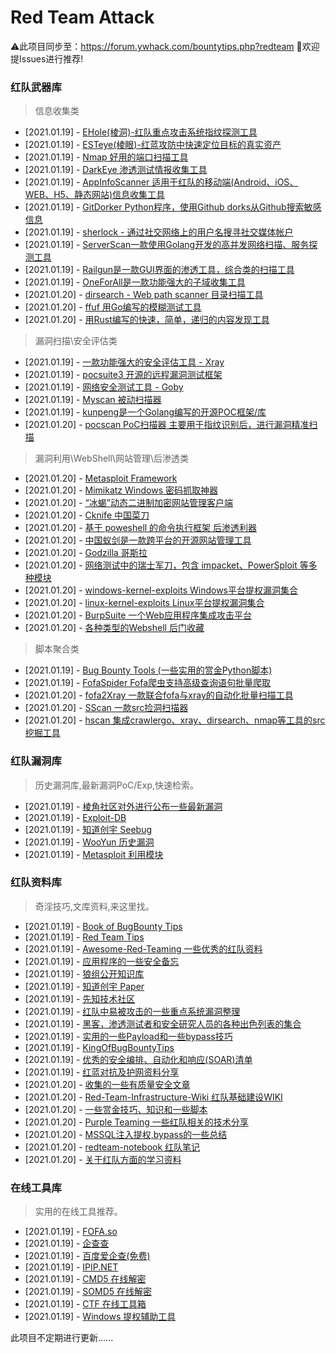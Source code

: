 # Red Team Attack

⚠️此项目同步至：https://forum.ywhack.com/bountytips.php?redteam   🙏欢迎提Issues进行推荐!

### **红队武器库**

> 信息收集类

* [2021.01.19] - [EHole(棱洞)-红队重点攻击系统指纹探测工具](https://github.com/EdgeSecurityTeam/EHole)
* [2021.01.19] - [ESTeye(棱眼)-红蓝攻防中快速定位目标的真实资产](https://github.com/EdgeSecurityTeam/ESTeye)
* [2021.01.19] - [Nmap 好用的端口扫描工具](https://nmap.org/)
* [2021.01.19] - [DarkEye 渗透测试情报收集工具](https://github.com/zsdevX/DarkEye)
* [2021.01.19] - [AppInfoScanner 适用于红队的移动端(Android、iOS、WEB、H5、静态网站)信息收集工具](https://github.com/kelvinBen/AppInfoScanner)
* [2021.01.19] - [GitDorker Python程序，使用Github dorks从Github搜索敏感信息](https://github.com/obheda12/GitDorker)
* [2021.01.19] - [sherlock - 通过社交网络上的用户名搜寻社交媒体帐户](https://github.com/sherlock-project/sherlock)
* [2021.01.19] - [ServerScan一款使用Golang开发的高并发网络扫描、服务探测工具](https://github.com/Adminisme/ServerScan)
* [2021.01.19] - [Railgun是一款GUI界面的渗透工具，综合类的扫描工具](https://github.com/lz520520/railgun)
* [2021.01.19] - [OneForAll是一款功能强大的子域收集工具](https://github.com/shmilylty/OneForAll)
* [2021.01.20] - [dirsearch - Web path scanner 目录扫描工具](https://github.com/maurosoria/dirsearch)
* [2021.01.20] - [ffuf 用Go编写的模糊测试工具](https://github.com/ffuf/ffuf)
* [2021.01.20] - [用Rust编写的快速，简单，递归的内容发现工具](https://github.com/epi052/feroxbuster)

> 漏洞扫描\安全评估类

* [2021.01.19] - [一款功能强大的安全评估工具 - Xray](https://github.com/chaitin/xray)
* [2021.01.19] - [pocsuite3 开源的远程漏洞测试框架](https://github.com/knownsec/pocsuite3)
* [2021.01.19] - [网络安全测试工具 - Goby](https://github.com/gobysec/Goby)
* [2021.01.19] - [Myscan 被动扫描器](https://github.com/amcai/myscan)
* [2021.01.19] - [kunpeng是一个Golang编写的开源POC框架/库](https://github.com/opensec-cn/kunpeng)
* [2021.01.20] - [pocscan PoC扫描器 主要用于指纹识别后，进行漏洞精准扫描](https://github.com/DSO-Lab/pocscan)

> 漏洞利用\WebShell\网站管理\后渗透类

* [2021.01.20] - [Metasploit Framework](https://github.com/rapid7/metasploit-framework)
* [2021.01.20] - [Mimikatz Windows 密码抓取神器](https://github.com/gentilkiwi/mimikatz)
* [2021.01.20] - [“冰蝎”动态二进制加密网站管理客户端](https://github.com/rebeyond/Behinder)
* [2021.01.20] - [Cknife 中国菜刀](https://github.com/Chora10/Cknife)
* [2021.01.20] - [基于 poweshell 的命令执行框架 后渗透利器](https://github.com/EmpireProject/Empire)
* [2021.01.20] - [中国蚁剑是一款跨平台的开源网站管理工具](https://github.com/2Quico/antSword)
* [2021.01.20] - [Godzilla 哥斯拉](https://github.com/BeichenDream/Godzilla)
* [2021.01.20] - [网络测试中的瑞士军刀，包含 impacket、PowerSploit 等多种模块](https://github.com/byt3bl33d3r/CrackMapExec)
* [2021.01.20] - [windows-kernel-exploits Windows平台提权漏洞集合](https://github.com/SecWiki/windows-kernel-exploits)
* [2021.01.20] - [linux-kernel-exploits Linux平台提权漏洞集合](https://github.com/SecWiki/linux-kernel-exploits)
* [2021.01.20] - [BurpSuite 一个Web应用程序集成攻击平台](https://down.52pojie.cn/?query=burpsuite)
* [2021.01.20] - [各种类型的Webshel​​l 后门收藏](https://github.com/xl7dev/WebShell)

> 脚本聚合类

* [2021.01.19] - [Bug Bounty Tools (一些实用的赏金Python脚本)](https://github.com/m4ll0k/Bug-Bounty-Toolz)
* [2021.01.19] - [FofaSpider Fofa爬虫支持高级查询语句批量爬取](https://github.com/KpLi0rn/FofaSpider)
* [2021.01.20] - [fofa2Xray 一款联合fofa与xray的自动化批量扫描工具](https://github.com/piaolin/fofa2Xray)
* [2021.01.20] - [SScan 一款src捡洞扫描器](https://github.com/yhy0/SScan)
* [2021.01.20] - [hscan 集成crawlergo、xray、dirsearch、nmap等工具的src挖掘工具](https://github.com/zongdeiqianxing/hscan)

### **红队漏洞库**

> 历史漏洞库,最新漏洞PoC/Exp,快速检索。

* [2021.01.19] - [棱角社区对外进行公布一些最新漏洞](https://github.com/EdgeSecurityTeam/Vulnerability)
* [2021.01.19] - [Exploit-DB](https://www.exploit-db.com/)
* [2021.01.19] - [知道创宇 Seebug](https://www.seebug.org/)
* [2021.01.19] - [WooYun 历史漏洞](http://wy.zone.ci)
* [2021.01.19] - [Metasploit 利用模块](https://www.rapid7.com/db/)


### **红队资料库**

> 奇淫技巧,文库资料,来这里找。

* [2021.01.19] - [Book of BugBounty Tips](https://gowsundar.gitbook.io/book-of-bugbounty-tips/)
* [2021.01.19] - [Red Team Tips](https://vincentyiu.com/red-team-tips/)
* [2021.01.19] - [Awesome-Red-Teaming 一些优秀的红队资料](https://github.com/yeyintminthuhtut/Awesome-Red-Teaming)
* [2021.01.19] - [应用程序的一些安全备忘](https://0xn3va.gitbook.io/cheat-sheets/)
* [2021.01.19] - [狼组公开知识库](https://wiki.wgpsec.org/knowledge/)
* [2021.01.19] - [知道创宇 Paper](https://paper.seebug.org/)
* [2021.01.19] - [先知技术社区](https://xz.aliyun.com/)
* [2021.01.19] - [红队中易被攻击的一些重点系统漏洞整理](https://github.com/r0eXpeR/redteam_vul)
* [2021.01.19] - [黑客，渗透测试者和安全研究人员的各种出色列表的集合](https://github.com/Hack-with-Github/Awesome-Hacking)
* [2021.01.19] - [实用的一些Payload和一些bypass技巧](https://github.com/swisskyrepo/PayloadsAllTheThings)
* [2021.01.19] - [KingOfBugBountyTips](https://github.com/KingOfBugbounty/KingOfBugBountyTips)
* [2021.01.19] - [优秀的安全编排、自动化和响应(SOAR)清单](https://github.com/correlatedsecurity/Awesome-SOAR)
* [2021.01.19] - [红蓝对抗及护网资料分享](http://hackdig.com/10/hack-181850.htm)
* [2021.01.20] - [收集的一些有质量安全文章](https://github.com/tom0li/collection-document)
* [2021.01.20] - [Red-Team-Infrastructure-Wiki 红队基础建设WIKI](https://github.com/bluscreenofjeff/Red-Team-Infrastructure-Wiki)
* [2021.01.20] - [一些赏金技巧、知识和一些脚本](https://six2dez.gitbook.io/pentest-book/)
* [2021.01.20] - [Purple Teaming 一些红队相关的技术分享](https://www.reddit.com/r/purpleteamsec/)
* [2021.01.20] - [MSSQL注入提权,bypass的一些总结](https://github.com/aleenzz/MSSQL_SQL_BYPASS_WIKI)
* [2021.01.20] - [redteam-notebook 红队笔记](https://github.com/foobarto/redteam-notebook)
* [2021.01.20] - [关于红队方面的学习资料](https://github.com/zhaoweiho/redteam-tips)


### **在线工具库**

> 实用的在线工具推荐。

* [2021.01.19] - [FOFA.so](https://fofa.so/)
* [2021.01.19] - [企查查](https://www.qcc.com/)
* [2021.01.19] - [百度爱企查(免费)](https://aiqicha.baidu.com/)
* [2021.01.19] - [IPIP.NET](https://www.ipip.net/)
* [2021.01.19] - [CMD5 在线解密](https://www.cmd5.com/)
* [2021.01.19] - [SOMD5 在线解密](https://www.somd5.com/)
* [2021.01.19] - [CTF 在线工具箱](http://ctf.ssleye.com/)
* [2021.01.19] - [Windows 提权辅助工具](https://i.hacking8.com/tiquan/)

此项目不定期进行更新......

